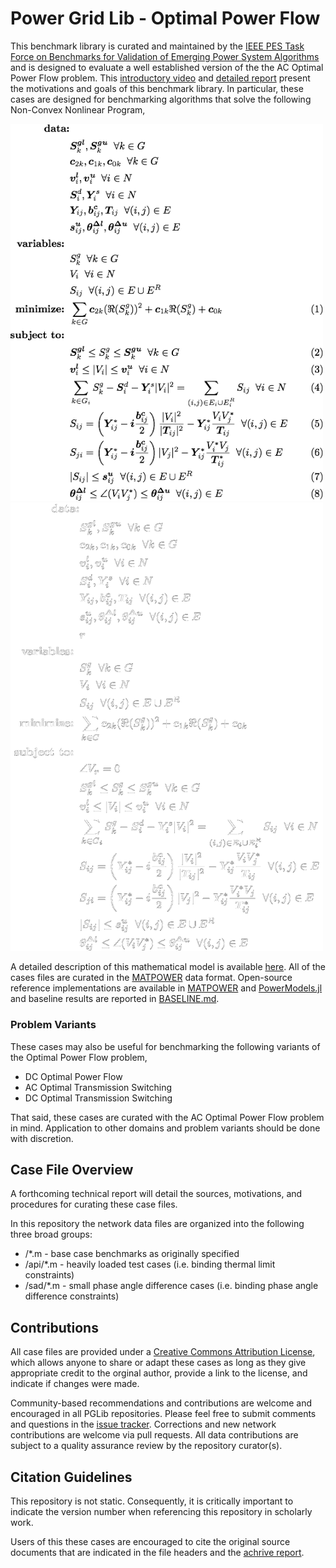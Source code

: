 # Power Grid Lib - Optimal Power Flow

This benchmark library is curated and maintained by the [IEEE PES Task Force on Benchmarks for Validation of Emerging Power System Algorithms](https://power-grid-lib.github.io/) and is designed to evaluate a well established version of the the AC Optimal Power Flow problem.  This [introductory video](https://youtu.be/fC3hzddCJ2c) and [detailed report](https://arxiv.org/abs/1908.02788) present the motivations and goals of this benchmark library.  In particular, these cases are designed for benchmarking algorithms that solve the following Non-Convex Nonlinear Program,

<p align="left">
    <img src="MODEL.png#gh-light-mode-only" width="500"/>
    <img src="MODEL_INV.png#gh-dark-mode-only" width="500"/>
  </a>
</p>

<!-- ![GitHub-Mark-Light](MODEL.png#gh-light-mode-only) -->
<!-- ![GitHub-Mark-Dark ](MODEL_INV.png#gh-dark-mode-only) -->


A detailed description of this mathematical model is available [here](https://arxiv.org/abs/1502.07847).  All of the cases files are curated in the [MATPOWER](https://matpower.org) data format.  Open-source reference implementations are available in [MATPOWER](https://matpower.org) and [PowerModels.jl](https://github.com/lanl-ansi/PowerModels.jl) and baseline results are reported in [BASELINE.md](BASELINE.md).

### Problem Variants

These cases may also be useful for benchmarking the following variants of the Optimal Power Flow problem,
* DC Optimal Power Flow
* AC Optimal Transmission Switching
* DC Optimal Transmission Switching

That said, these cases are curated with the AC Optimal Power Flow problem in mind.  Application to other domains and problem variants should be done with discretion.

## Case File Overview

A forthcoming technical report will detail the sources, motivations, and procedures for curating these case files.

In this repository the network data files are organized into the following three broad groups:

* /*.m - base case benchmarks as originally specified
* /api/*.m - heavily loaded test cases (i.e. binding thermal limit constraints)
* /sad/*.m - small phase angle difference cases (i.e. binding phase angle difference constraints)

## Contributions

All case files are provided under a [Creative Commons Attribution License](http://creativecommons.org/licenses/by/4.0/), which allows anyone to share or adapt these cases as long as they give appropriate credit to the orginal author, provide a link to the license, and indicate if changes were made.

Community-based recommendations and contributions are welcome and encouraged in all PGLib repositories. Please feel free to submit comments and questions in the [issue tracker](https://github.com/power-grid-lib/pglib-opf/issues).  Corrections and new network contributions are welcome via pull requests.  All data contributions are subject to a quality assurance review by the repository curator(s).

## Citation Guidelines

This repository is not static.  Consequently, it is critically important to indicate the version number when referencing this repository in scholarly work.

Users of this these cases are encouraged to cite the original source documents that are indicated in the file headers and the [achrive report](https://arxiv.org/abs/1908.02788).

